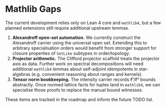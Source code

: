 # Mathlib Gaps

The current development relies only on Lean 4 core and `mathlib4`, but a few planned extensions
still require additional upstream lemmas.

1. **Alexandroff open-set automation.**  We currently construct the Alexandroff carrier using the
   universal open set.  Extending this to arbitrary specialisation orders would benefit from
   stronger support for closure properties of `SetLike` subtypes in order/topology.
2. **Projector arithmetic.**  The Clifford projector scaffold treats the projector axis as data.
   Further work on spectral decompositions will need additional `mathlib4` lemmas about
   self-adjoint idempotents in star-algebras (e.g. convenient reasoning about ranges and kernels).
3. **Tensor norm bookkeeping.**  The intensity carrier records ℓ¹/ℓ² bounds abstractly.  Once
   normed lattice facts for tuples land in `mathlib4`, we can specialise those proofs to replace
   the manual bound witnesses.

These items are tracked in the roadmap and inform the future TODO list.
